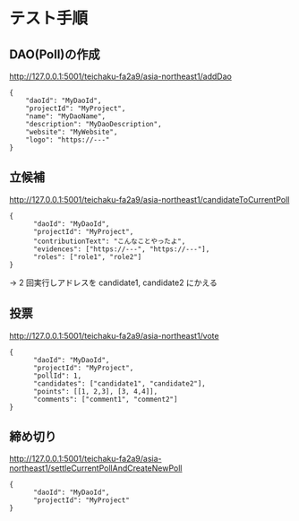 # テスト手順

## DAO(Poll)の作成

http://127.0.0.1:5001/teichaku-fa2a9/asia-northeast1/addDao

```
{
    "daoId": "MyDaoId",
    "projectId": "MyProject",
    "name": "MyDaoName",
    "description": "MyDaoDescription",
    "website": "MyWebsite",
    "logo": "https://---"
}
```

## 立候補

http://127.0.0.1:5001/teichaku-fa2a9/asia-northeast1/candidateToCurrentPoll

```
{
      "daoId": "MyDaoId",
      "projectId": "MyProject",
      "contributionText": "こんなことやったよ",
      "evidences": ["https://---", "https://---"],
      "roles": ["role1", "role2"]
}
```

→ 2 回実行しアドレスを candidate1, candidate2 にかえる

## 投票

http://127.0.0.1:5001/teichaku-fa2a9/asia-northeast1/vote

```
{
      "daoId": "MyDaoId",
      "projectId": "MyProject",
      "pollId": 1,
      "candidates": ["candidate1", "candidate2"],
      "points": [[1, 2,3], [3, 4,4]],
      "comments": ["comment1", "comment2"]
}
```

## 締め切り

http://127.0.0.1:5001/teichaku-fa2a9/asia-northeast1/settleCurrentPollAndCreateNewPoll

```
{
      "daoId": "MyDaoId",
      "projectId": "MyProject"
}
```
